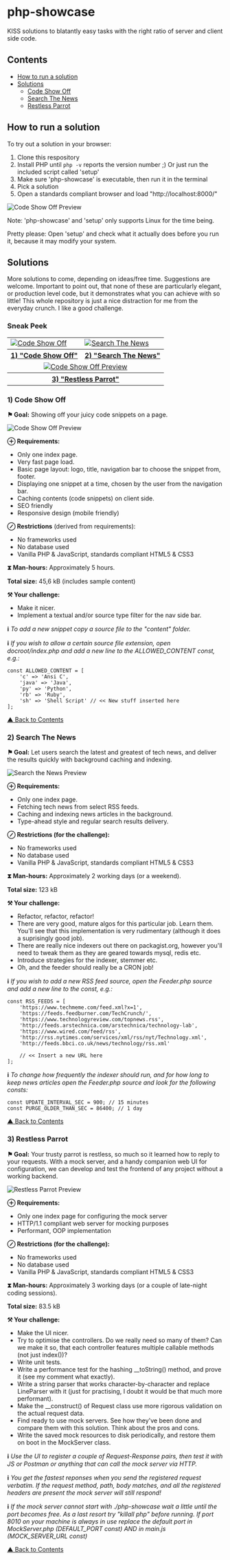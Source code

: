 # php-showcase
KISS solutions to blatantly easy tasks with the right ratio of server and client side code.

## Contents

- [How to run a solution](#how-to-run-a-solution)
- [Solutions](#solutions)
  - [Code Show Off](#1-code-show-off)
  - [Search The News](#2-search-the-news)
  - [Restless Parrot](#3-restless-parrot)

## How to run a solution

To try out a solution in your browser:
1. Clone this respository
2. Install PHP until `php -v` reports the version number ;) Or just run the included script called 'setup'
3. Make sure 'php-showcase' is executable, then run it in the terminal
4. Pick a solution
5. Open a standards compliant browser and load "http://localhost:8000/"

![Code Show Off Preview](images/setup-and-run.jpg)

Note: 'php-showcase' and 'setup' only supports Linux for the time being.

Pretty please: Open 'setup' and check what it actually does before you run it, because it may modify your system.

## Solutions

More solutions to come, depending on ideas/free time. Suggestions are welcome. Important to point out, that none of these are particularly elegant, or production level code, but it demonstrates what you can achieve with so little! This whole repository is just a nice distraction for me from the everyday crunch. I like a good challenge.

### Sneak Peek

<table>
  <tbody>
    <tr>
      <td><a href="#1-code-show-off"><img src="images/thumb-1.jpg" alt="Code Show Off"></a></td>
      <td><a href="#2-search-the-news"><img src="images/thumb-2.jpg" alt="Search The News"></a></td>                  
    </tr>
    <tr>
      <th><a href="#1-code-show-off">1) "Code Show Off"</a></th>
      <th><a href="#2-search-the-news">2) "Search The News"</a></th>                  
    </tr>
    <tr>
      <td colspan="2" style="text-align: center;"><a href="#3-restless-parrot"><img src="images/thumb-3.jpg" alt="Code Show Off Preview"></a></td>                  
    </tr>
    <tr>
      <th colspan="2"><a href="#3-restless-parrot">3) "Restless Parrot"</a></th>                
    </tr>            
  </tbody>
</table>

### 1) Code Show Off

**⚑ Goal:** Showing off your juicy code snippets on a page.

![Code Show Off Preview](images/1-code-show-off.jpg)

**⊕ Requirements:**
- Only one index page.
- Very fast page load.
- Basic page layout: logo, title, navigation bar to choose the snippet from, footer.
- Displaying one snippet at a time, chosen by the user from the navigation bar.
- Caching contents (code snippets) on client side.
- SEO friendly
- Responsive design (mobile friendly)

**⊘ Restrictions** (derived from requirements):
- No frameworks used
- No database used
- Vanilla PHP & JavaScript, standards compliant HTML5 & CSS3

**⧗ Man-hours:** Approximately 5 hours.

**Total size:** 45,6 kB (includes sample content)

**⚒ Your challenge:**
- Make it nicer.
- Implement a textual and/or source type filter for the nav side bar.

**ℹ**  *To add a new snippet copy a source file to the "content" folder.*

**ℹ**  *If you wish to allow a certain source file extension, open docroot/index.php and add a new line to the ALLOWED_CONTENT const, e.g.:*

````
const ALLOWED_CONTENT = [
    'c' => 'Ansi C',
    'java' => 'Java',
    'py' => 'Python',
    'rb' => 'Ruby',
    'sh' => 'Shell Script' // << New stuff inserted here
];
````

[▲ Back to Contents](#contents)

### 2) Search The News

**⚑ Goal:** Let users search the latest and greatest of tech news, and deliver the results quickly with background caching and indexing.

![Search the News Preview](images/2-search-the-news.jpg)

**⊕ Requirements:**
- Only one index page.
- Fetching tech news from select RSS feeds.
- Caching and indexing news articles in the background.
- Type-ahead style and regular search results delivery.

**⊘ Restrictions (for the challenge):**
- No frameworks used
- No database used
- Vanilla PHP & JavaScript, standards compliant HTML5 & CSS3

**⧗ Man-hours:** Approximately 2 working days (or a weekend).

**Total size:** 123 kB

**⚒ Your challenge:**
- Refactor, refactor, refactor!
- There are very good, mature algos for this particular job. Learn them. You'll see that this implementation is very rudimentary (although it does a suprisingly good job).
- There are really nice indexers out there on packagist.org, however you'll need to tweak them as they are geared towards mysql, redis etc.
- Introduce strategies for the indexer, stemmer etc.
- Oh, and the feeder should really be a CRON job!

**ℹ**  *If you wish to add a new RSS feed source, open the Feeder.php source and add a new line to the const, e.g.:*

````
const RSS_FEEDS = [
    'https://www.techmeme.com/feed.xml?x=1',
    'https://feeds.feedburner.com/TechCrunch/',
    'https://www.technologyreview.com/topnews.rss',
    'http://feeds.arstechnica.com/arstechnica/technology-lab',
    'https://www.wired.com/feed/rss',
    'http://rss.nytimes.com/services/xml/rss/nyt/Technology.xml',
    'http://feeds.bbci.co.uk/news/technology/rss.xml'

    // << Insert a new URL here
];
````

**ℹ**  *To change how frequently the indexer should run, and for how long to keep news articles open the Feeder.php source and look for the following consts:*

````
const UPDATE_INTERVAL_SEC = 900; // 15 minutes
const PURGE_OLDER_THAN_SEC = 86400; // 1 day
````

[▲ Back to Contents](#contents)

### 3) Restless Parrot

**⚑ Goal:** Your trusty parrot is restless, so much so it learned how to reply to your requests. With a mock server, and a handy companion web UI for configuration, we can develop and test the frontend of any project without a working backend.

![Restless Parrot Preview](images/3-restless-parrot.jpg)

**⊕ Requirements:**
- Only one index page for configuring the mock server
- HTTP/1.1 compliant web server for mocking purposes
- Performant, OOP implementation

**⊘ Restrictions (for the challenge):**
- No frameworks used
- No database used
- Vanilla PHP & JavaScript, standards compliant HTML5 & CSS3

**⧗ Man-hours:** Approximately 3 working days (or a couple of late-night coding sessions).

**Total size:** 83.5 kB

**⚒ Your challenge:**
- Make the UI nicer.
- Try to optimise the controllers. Do we really need so many of them? Can we make it so, that each controller features multiple callable methods (not just index())?
- Write unit tests.
- Write a performance test for the hashing __toString() method, and prove it (see my comment what exactly).
- Write a string parser that works character-by-character and replace LineParser with it (just for practising, I doubt it would be that much more performant).
- Make the __construct() of Request class use more rigorous validation on the actual request data.
- Find ready to use mock servers. See how they've been done and compare them with this solution. Think about the pros and cons.
- Write the saved mock resources to disk periodically, and restore them on boot in the MockServer class.

**ℹ**  *Use the UI to register a couple of Request-Response pairs, then test it with JS or Postman or anything that can call the mock server via HTTP.*

**ℹ**  *You get the fastest reponses when you send the registered request verbatim. If the request method, path, body matches, and all the registered headers are present the mock server will still respond!*

**ℹ** *If the mock server cannot start with ./php-showcase wait a little until the port becomes free. As a last resort try "killall php" before running. If port 8010 on your machine is always in use replace the default port in MockServer.php (DEFAULT_PORT const) AND in main.js (MOCK_SERVER_URL const)*

[▲ Back to Contents](#contents)